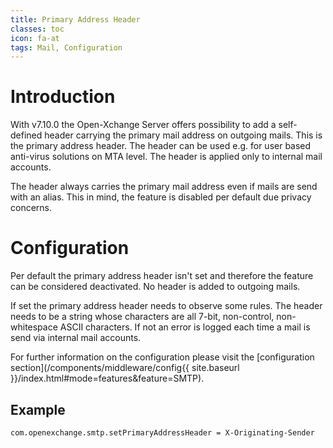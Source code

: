 ```yaml
---
title: Primary Address Header
classes: toc
icon: fa-at
tags: Mail, Configuration
---
```


# Introduction
With v7.10.0 the Open-Xchange Server offers possibility to add a self-defined header carrying the primary mail address on outgoing mails. This is the primary address header.
The header can be used e.g. for user based anti-virus solutions on MTA level. The header is applied only to internal mail accounts.

The header always carries the primary mail address even if mails are send with an alias. This in mind, the feature is disabled per default due privacy concerns.  

# Configuration
Per default the primary address header isn't set and therefore the feature can be considered deactivated. No header is added to outgoing mails.

If set the primary address header needs to observe some rules. The header needs to be a string whose characters are all 7-bit, non-control, non-whitespace ASCII characters.
If not an error is logged each time a mail is send via internal mail accounts.

For further information on the configuration please visit the [configuration section](/components/middleware/config{{ site.baseurl }}/index.html#mode=features&feature=SMTP).

## Example

	com.openexchange.smtp.setPrimaryAddressHeader = X-Originating-Sender
